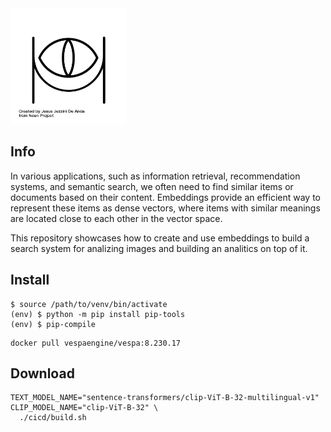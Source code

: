 

<img src="https://raw.githubusercontent.com/bsnisar/oko/master/assets/logo.png" width="185" title="hi">


## Info

In various applications, such as information retrieval, recommendation systems, and semantic search, we often need to find similar items or documents based on their content. Embeddings provide an efficient way to represent these items as dense vectors, where items with similar meanings are located close to each other in the vector space. 

This repository showcases how to create and use embeddings to build a search system for analizing images and building an 
analitics on top of it.


## Install 

```
$ source /path/to/venv/bin/activate
(env) $ python -m pip install pip-tools
(env) $ pip-compile
```
```
docker pull vespaengine/vespa:8.230.17
```


## Download

```
TEXT_MODEL_NAME="sentence-transformers/clip-ViT-B-32-multilingual-v1" CLIP_MODEL_NAME="clip-ViT-B-32" \
  ./cicd/build.sh
```
